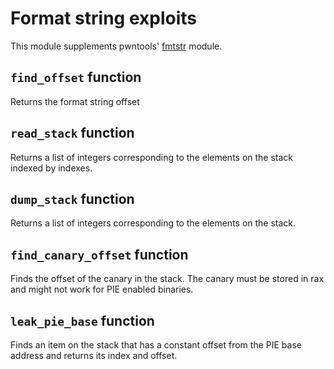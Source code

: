 # Format string exploits

This module supplements pwntools' [fmtstr](https://docs.pwntools.com/en/stable/fmtstr.html) module.

## `find_offset` function
Returns the format string offset

## `read_stack` function
Returns a list of integers corresponding to the elements on the stack indexed by indexes.

## `dump_stack` function
Returns a list of integers corresponding to the elements on the stack.

## `find_canary_offset` function
Finds the offset of the canary in the stack. The canary must be stored in rax and might not work for PIE enabled binaries.

## `leak_pie_base` function
Finds an item on the stack that has a constant offset from the PIE base address and returns its index and offset.
